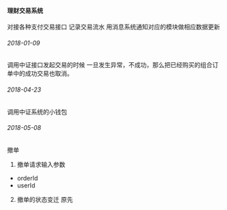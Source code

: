 #### 理财交易系统
 对接各种支付交易接口
 记录交易流水
 用消息系统通知对应的模块做相应数据更新

###### 2018-01-09
 调用中证接口发起交易的时候 一旦发生异常，不成功，那么把已经购买的组合订单中的成功交易也取消。
 
###### 2018-04-23
 调用中证系统的小钱包 
 
 ###### 2018-05-08
  撤单
 1. 撤单请求输入参数 
  * orderId
  * userId
 2. 撤单的状态变迁
  原先 